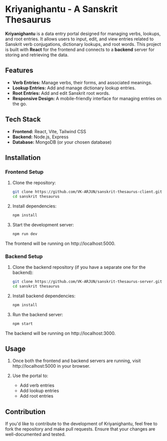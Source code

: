 # Kriyanighantu - A Sanskrit Thesaurus

**Kriyanighantu** is a data entry portal designed for managing verbs, lookups, and root entries. It allows users to input, edit, and view entries related to Sanskrit verb conjugations, dictionary lookups, and root words. This project is built with **React** for the frontend and connects to a **backend** server for storing and retrieving the data.

## Features
- **Verb Entries:** Manage verbs, their forms, and associated meanings.
- **Lookup Entries:** Add and manage dictionary lookup entries.
- **Root Entries:** Add and edit Sanskrit root words.
- **Responsive Design:** A mobile-friendly interface for managing entries on the go.

## Tech Stack
- **Frontend:** React, Vite, Tailwind CSS
- **Backend:** Node.js, Express
- **Database:** MongoDB (or your chosen database)

## Installation

### Frontend Setup

1. Clone the repository:
   ```bash
   git clone https://github.com/VK-ARJUN/sanskrit-thesaurus-client.git
   cd sanskrit thesaurus
2. Install dependencies:
   ```bash
   npm install
3. Start the development server:
   ```bash
   npm run dev
 The frontend will be running on http://localhost:5000.
 
### Backend Setup

1. Clone the backend repository (if you have a separate one for the backend):
   ```bash
   git clone https://github.com/VK-ARJUN/sanskrit-thesaurus-server.git
   cd sanskrit thesaurus
   
2. Install backend dependencies:
   ```bash
   npm install
   
3. Run the backend server:
   ```bash
   npm start
The backend will be running on http://localhost:3000.

## Usage

1. Once both the frontend and backend servers are running, visit http://localhost:5000 in your browser.

2. Use the portal to:
   - Add verb entries
   - Add lookup entries
   - Add root entries

## Contribution

If you'd like to contribute to the development of Kriyanighantu, feel free to fork the repository and make pull requests. Ensure that your changes are well-documented and tested.
